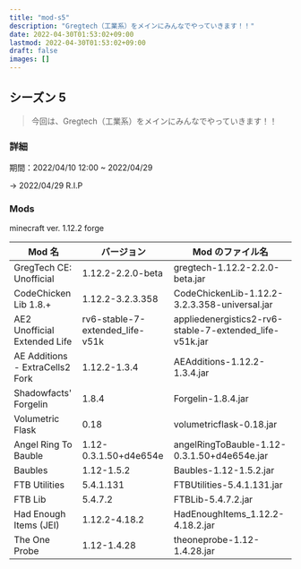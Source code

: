 ```yaml
---
title: "mod-s5"
description: "Gregtech（工業系）をメインにみんなでやっていきます！！"
date: 2022-04-30T01:53:02+09:00
lastmod: 2022-04-30T01:53:02+09:00
draft: false
images: []
---
```


## シーズン 5

> 今回は、Gregtech（工業系）をメインにみんなでやっていきます！！

### 詳細

期間：2022/04/10 12:00 ~ 2022/04/29

→ 2022/04/29 R.I.P

### Mods

minecraft ver. 1.12.2 forge

| Mod 名                          | バージョン                      | Mod のファイル名                                        |
| ------------------------------- | ------------------------------- | ------------------------------------------------------- |
| GregTech CE: Unofficial         | 1.12.2-2.2.0-beta               | gregtech-1.12.2-2.2.0-beta.jar                          |
| CodeChicken Lib 1.8.+           | 1.12.2-3.2.3.358                | CodeChickenLib-1.12.2-3.2.3.358-universal.jar           |
| AE2 Unofficial Extended Life    | rv6-stable-7-extended_life-v51k | appliedenergistics2-rv6-stable-7-extended_life-v51k.jar |
| AE Additions - ExtraCells2 Fork | 1.12.2-1.3.4                    | AEAdditions-1.12.2-1.3.4.jar                            |
| Shadowfacts' Forgelin           | 1.8.4                           | Forgelin-1.8.4.jar                                      |
| Volumetric Flask                | 0.18                            | volumetricflask-0.18.jar                                |
| Angel Ring To Bauble            | 1.12-0.3.1.50+d4e654e           | angelRingToBauble-1.12-0.3.1.50+d4e654e.jar             |
| Baubles                         | 1.12-1.5.2                      | Baubles-1.12-1.5.2.jar                                  |
| FTB Utilities                   | 5.4.1.131                       | FTBUtilities-5.4.1.131.jar                              |
| FTB Lib                         | 5.4.7.2                         | FTBLib-5.4.7.2.jar                                      |
| Had Enough Items (JEI)          | 1.12.2-4.18.2                   | HadEnoughItems_1.12.2-4.18.2.jar                        |
| The One Probe                   | 1.12-1.4.28                     | theoneprobe-1.12-1.4.28.jar                             |
